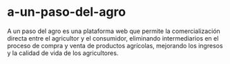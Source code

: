 # a-un-paso-del-agro
A un paso del agro es una plataforma web que permite la comercialización directa entre el agricultor y el consumidor, eliminando intermediarios en el proceso de compra y venta de productos agrícolas, mejorando los ingresos y la calidad de vida de los agricultores.
